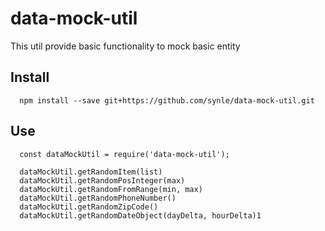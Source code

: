 # data-mock-util
This util provide basic functionality to mock basic entity


## Install
```
  npm install --save git+https://github.com/synle/data-mock-util.git
```

## Use
```
  const dataMockUtil = require('data-mock-util');
  
  dataMockUtil.getRandomItem(list)
  dataMockUtil.getRandomPosInteger(max)
  dataMockUtil.getRandomFromRange(min, max)
  dataMockUtil.getRandomPhoneNumber()
  dataMockUtil.getRandomZipCode()
  dataMockUtil.getRandomDateObject(dayDelta, hourDelta)1
```
